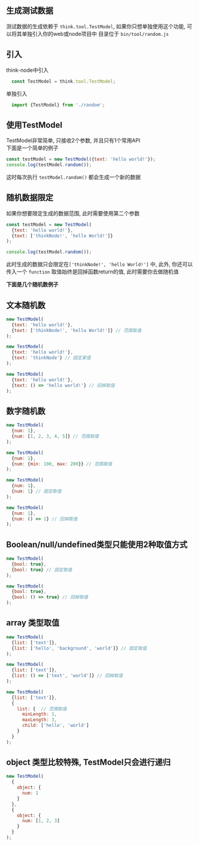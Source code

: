 ## 生成测试数据
测试数据的生成依赖于 `think.tool.TestModel`, 如果你只想单独使用这个功能, 可以将其单独引入你的web或node项目中
目录位于 `bin/tool/random.js`

## 引入
think-node中引入
```js
  const TestModel = think.tool.TestModel;
```

单独引入
```js
  import {TestModel} from './random';
```

## 使用TestModel
TestModel非常简单, 只接收2个参数, 并且只有1个常用API    
下面是一个简单的例子
```js
const testModel = new TestModel({text: 'hello world!'});
console.log(testModel.random());
```
这时每次执行 `testModel.random()` 都会生成一个新的数据

## 随机数据限定
如果你想要限定生成的数据范围, 此时需要使用第二个参数
```js
const testModel = new TestModel(
  {text: 'hello world!'},
  {text: ['thinkNode!', 'hello World!']}
);

console.log(testModel.random());
```
此时生成的数据只会限定在`['thinkNode!', 'hello World!']` 中, 此外, 你还可以传入一个 `function` 取值始终是回掉函数return的值, 此时需要你去做随机值

**下面是几个随机数例子**
## 文本随机数
```js
new TestModel(
  {text: 'hello world!'},
  {text: ['thinkNode!', 'hello World!']} // 范围取值
);

new TestModel(
  {text: 'hello world!'},
  {text: 'thinkNode'} // 固定某值
);

new TestModel(
  {text: 'hello world!'},
  {text: () => 'hello world!'} // 回掉取值
);
```

## 数字随机数
```js
new TestModel(
  {num: 1},
  {num: [1, 2, 3, 4, 5]} // 范围取值
);

new TestModel(
  {num: 1},
  {num: {min: 100, max: 200}} // 范围取值
);

new TestModel(
  {num: 1},
  {num: 1} // 固定取值
);

new TestModel(
  {num: 1},
  {num: () => 1} // 回掉取值
);
```

## Boolean/null/undefined类型只能使用2种取值方式
```js
new TestModel(
  {bool: true},
  {bool: true} // 固定取值
);

new TestModel(
  {bool: true},
  {bool: () => true} // 回掉取值
);
```

## array 类型取值
```js
new TestModel(
  {list: ['text']},
  {list: ['hello', 'background', 'world']} // 固定取值
);

new TestModel(
  {list: ['text']},
  {list: () => ['text', 'world']} // 回掉取值
);

new TestModel(
  {list: ['text']},
  {
    list: {  // 范围取值
      minLength: 1,
      maxLength: 3,
      child: ['hello', 'world']
    }
  }
);
```

## object 类型比较特殊, TestModel只会进行递归
```js
new TestModel(
  {
    object: {
      num: 1
    }
  },
  {
    object: {
      num: [1, 2, 3]
    }
  }
);
```
